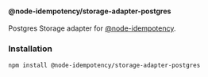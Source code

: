 #### @node-idempotency/storage-adapter-postgres

Postgres Storage adapter for [@node-idempotency](https://www.npmjs.com/package/@node-idempotency/core).

### Installation

```sh
npm install @node-idempotency/storage-adapter-postgres
```
